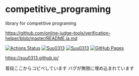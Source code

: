 # competitive_programing
library for competitive programing

https://github.com/online-judge-tools/verification-helper/blob/master/README.ja.md

[![Actions Status](https://github.com/Suu0313/competitive_programing/workflows/verify/badge.svg)](https://github.com/Suu0313/competitive_programing/actions)
[![Suu0313](https://img.shields.io/endpoint?url=https%3A%2F%2Fatcoder-badges.now.sh%2Fapi%2Fatcoder%2Fjson%2FSuu0313)](https://atcoder.jp/users/Suu0313)
[![Suu0313](https://img.shields.io/endpoint?url=https%3A%2F%2Fatcoder-badges.now.sh%2Fapi%2Fcodeforces%2Fjson%2FSuu0313)](https://codeforces.com/profile/Suu0313)
[![GitHub Pages](https://img.shields.io/static/v1?label=GitHub+Pages&message=+&color=brightgreen&logo=github)](https://Suu0313.github.io/competitive_programing/)

https://suu0313.github.io/

普段ここからコピペしています バグが無限に埋め込まれています
